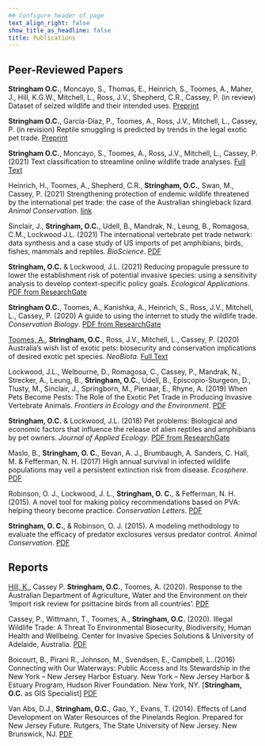 ```yaml
---
## Configure header of page
text_align_right: false
show_title_as_headline: false
title: Publications
---
```


## Peer-Reviewed Papers

**Stringham O.C.**, Moncayo, S., Thomas, E., Heinrich, S., Toomes, A., Maher, J., Hill, K.G.W., Mitchell, L., Ross, J.V., Shepherd, C.R., Cassey, P. (in review) Dataset of seized wildlife and their intended uses. [Preprint](https://ecoevorxiv.org/uyqd3/)

**Stringham O.C.**, García-Díaz, P., Toomes, A., Ross, J.V., Mitchell, L., Cassey, P. (in revision) Reptile smuggling is predicted by trends in the legal exotic pet trade. [Preprint](https://doi.org/10.32942/osf.io/t42fd)

**Stringham O.C.**, Moncayo, S., Toomes, A., Ross, J.V., Mitchell, L., Cassey, P. (2021) Text classification to streamline online wildlife trade analyses.
[Full Text](https://journals.plos.org/plosone/article?id=10.1371/journal.pone.0254007)

Heinrich, H., Toomes, A., Shepherd, C.R., **Stringham, O.C.**, Swan, M., Cassey, P. (2021) Strengthening protection of endemic wildlife threatened by the international pet trade: the case of the Australian shingleback lizard. _Animal Conservation_. [link](https://zslpublications.onlinelibrary.wiley.com/doi/abs/10.1111/acv.12721)

Sinclair, J., **Stringham, O.C.**, Udell, B., Mandrak, N., Leung, B., Romagosa, C.M., Lockwood J.L. (2021) The international vertebrate pet trade network: data synthesis and a case study of US imports of pet amphibians, birds, fishes, mammals and reptiles. _BioScience_. [PDF](https://academic.oup.com/bioscience/advance-article/doi/10.1093/biosci/biab056/6288359)

**Stringham, O.C.** & Lockwood, J.L. (2021) Reducing propagule pressure to lower the establishment risk of potential invasive species: using a sensitivity analysis to develop context-specific policy goals. _Ecological Applications_. [PDF from ResearchGate](https://www.researchgate.net/profile/Oliver-Stringham-2/publication/349651523_Managing_propagule_pressure_to_prevent_invasive_species_establishments_propagule_size_number_and_risk-release_curve/links/6040053b299bf1e078543a34/Managing-propagule-pressure-to-prevent-invasive-species-establishments-propagule-size-number-and-risk-release-curve.pdf)

**Stringham O.C.**, Toomes, A., Kanishka, A., Heinrich, S., Ross, J.V., Mitchell, L., Cassey, P. (2020) A guide to using the internet to study the wildlife trade. _Conservation Biology_. [PDF from ResearchGate](https://www.researchgate.net/publication/347366161_A_guide_to_using_the_Internet_to_monitor_and_quantify_the_wildlife_trade)

<ins>Toomes, A.</ins>, **Stringham, O.C.**, Ross, J.V., Mitchell, L., Cassey, P. (2020) Australia’s wish list of exotic pets: biosecurity and conservation implications of desired exotic pet species. _NeoBiota_. [Full Text](https://neobiota.pensoft.net/article/51431/)

Lockwood, J.L., Welbourne, D., Romagosa, C., Cassey, P., Mandrak, N., Strecker, A., Leung, B., **Stringham, O.C.**, Udell, B., Episcopio-Sturgeon, D., Tlusty, M., Sinclair, J., Springborn, M., Pienaar, E., Rhyne, A. (2019) When Pets Become Pests: The Role of the Exotic Pet Trade in Producing Invasive Vertebrate Animals.  _Frontiers in Ecology and the Environment_. [PDF](https://esajournals.onlinelibrary.wiley.com/doi/epdf/10.1002/fee.2059)

**Stringham, O.C.** & Lockwood, J.L. (2018) Pet problems: Biological and economic factors that influence the release of alien reptiles and amphibians by pet owners. _Journal of Applied Ecology_. [PDF from ResearchGate](https://www.researchgate.net/profile/Oliver-Stringham-2/publication/327169708_Pet_problems_Biological_and_economic_factors_that_influence_the_release_of_alien_reptiles_and_amphibians_by_pet_owners/links/5ba69611299bf13e6045f0e8/Pet-problems-Biological-and-economic-factors-that-influence-the-release-of-alien-reptiles-and-amphibians-by-pet-owners.pdf)

Maslo, B., **Stringham, O. C.**, Bevan, A. J., Brumbaugh, A. Sanders, C. Hall, M. & Fefferman, N. H. (2017) High annual survival in infected wildlife populations may veil a persistent extinction risk from disease. _Ecosphere_. [PDF](https://esajournals.onlinelibrary.wiley.com/doi/pdf/10.1002/ecs2.2001)

Robinson, O. J., Lockwood, J. L., **Stringham, O. C.**, & Fefferman, N. H. (2015). A novel tool for making policy recommendations based on PVA: helping theory become practice. _Conservation Letters_. [PDF](https://conbio.onlinelibrary.wiley.com/doi/epdf/10.1111/conl.12146)

**Stringham, O. C.**, & Robinson, O. J. (2015). A modeling methodology to evaluate the efficacy of predator exclosures versus predator control. _Animal Conservation_. [PDF](https://www.researchgate.net/profile/Oliver-Stringham-2/publication/272742283_A_modeling_methodology_to_evaluate_the_efficacy_of_predator_exclosures_versus_predator_control_Modeling_predator_exclosures_versus_predator_control/links/603867b4299bf1cc26efb5a6/A-modeling-methodology-to-evaluate-the-efficacy-of-predator-exclosures-versus-predator-control-Modeling-predator-exclosures-versus-predator-control.pdf)


## Reports

<ins>Hill, K.</ins>, Cassey P. **Stringham, O.C.**, Toomes, A. (2020). Response to the Australian Department of Agriculture, Water and the Environment on their ‘Import risk review for psittacine birds from all countries’. [PDF](reports/RE_Import_risk_review_for_psittacine_birds_from_all_countries.pdf) 


Cassey, P., Wittmann, T., Toomes, A., **Stringham, O.C.** (2020). Illegal Wildlife Trade: A Threat To Environmental Biosecurity, Biodiversity, Human Health and Wellbeing. Center for Invasive Species Solutions & University of Adelaide, Australia. [PDF](reports/CISS-Illegal-Trade-WEB.pdf)

Boicourt, B., Pirani R., Johnson, M., Svendsen, E., Campbell, L..(2016) Connecting with Our Waterways: Public Access and Its Stewardship in the New York – New Jersey Harbor Estuary. New York – New Jersey Harbor & Estuary Program, Hudson River Foundation. New York, NY. [**Stringham, O.C.** as GIS Specialist] [PDF](https://www.fs.fed.us/nrs/pubs/jrnl/2016/nrs_2016_boicourt_001.pdf)


Van Abs, D.J., **Stringham, O.C.**, Gao, Y., Evans, T. (2014). Effects of Land Development on Water Resources of the Pinelands Region. Prepared for New Jersey Future. Rutgers, The State University of New Jersey. New Brunswick, NJ. [PDF](reports/New-Jersey-Future-Van-Abs-2014-Pinelands-Growth-Area-Water-Assessment.pdf)